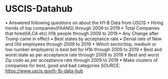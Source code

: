 # USCIS-Datahub
• Answered following questions on about the H1-B Data from USCIS
• Hiring trends of top companies(FAANG) through 2009 to 2019
• Total Companies that hired(IA,CA etc) H1b people through 2009 to 2019
• Any Change after Trump came in effect
• Best states by acceptance rate
• Denial rate of New and Old employees through 2009 to 2019
• Which sector(top, medium or low number employers) is best bet for H1b through 2009 to 2019
• Best and worst state as per acceptance rate through 2009 to 2019
• Best and worst Zip code as per acceptance rate through 2009 to 2019
• Make clusters of companies for best, good and bad categories
SOURCE: https://www.uscis.gov/h-1b-data-hub
